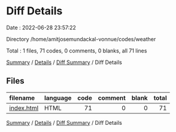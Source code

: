 # Diff Details

Date : 2022-06-28 23:57:22

Directory /home/amitjosemundackal-vonnue/codes/weather

Total : 1 files,  71 codes, 0 comments, 0 blanks, all 71 lines

[Summary](results.md) / [Details](details.md) / [Diff Summary](diff.md) / Diff Details

## Files
| filename | language | code | comment | blank | total |
| :--- | :--- | ---: | ---: | ---: | ---: |
| [index.html](/index.html) | HTML | 71 | 0 | 0 | 71 |

[Summary](results.md) / [Details](details.md) / [Diff Summary](diff.md) / Diff Details